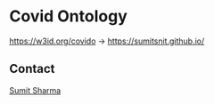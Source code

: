 # Covid Ontology

https://w3id.org/covido -> https://sumitsnit.github.io/

## Contact
[Sumit Sharma](sharma24h@gmail.com)
